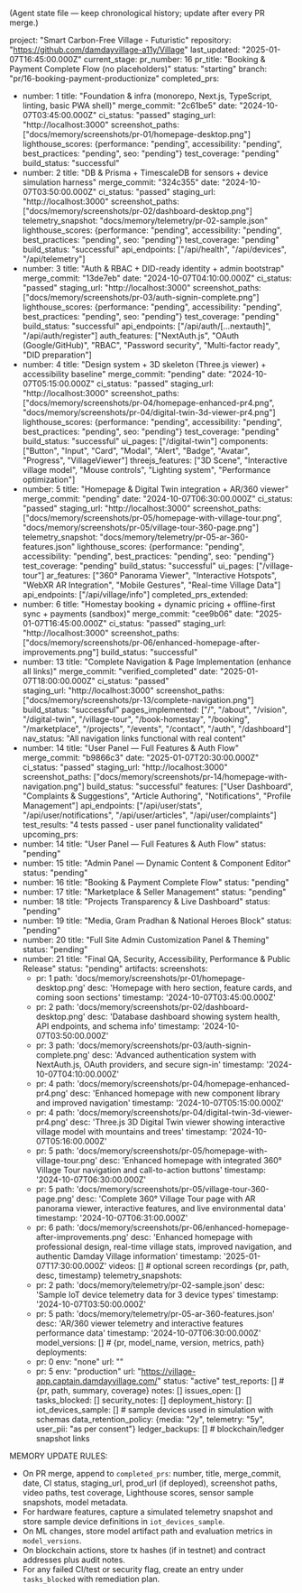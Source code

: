 (Agent state file — keep chronological history; update after every PR merge.)

project: "Smart Carbon-Free Village - Futuristic"
repository: "https://github.com/damdayvillage-a11y/Village"
last_updated: "2025-01-07T16:45:00.000Z"
current_stage:
  pr_number: 16
  pr_title: "Booking & Payment Complete Flow (no placeholders)"
  status: "starting"
  branch: "pr/16-booking-payment-productionize"
completed_prs:
  - number: 1
    title: "Foundation & infra (monorepo, Next.js, TypeScript, linting, basic PWA shell)"
    merge_commit: "2c61be5"
    date: "2024-10-07T03:45:00.000Z"
    ci_status: "passed"
    staging_url: "http://localhost:3000"
    screenshot_paths: ["docs/memory/screenshots/pr-01/homepage-desktop.png"]
    lighthouse_scores: {performance: "pending", accessibility: "pending", best_practices: "pending", seo: "pending"}
    test_coverage: "pending"
    build_status: "successful"
  - number: 2
    title: "DB & Prisma + TimescaleDB for sensors + device simulation harness"
    merge_commit: "324c355"
    date: "2024-10-07T03:50:00.000Z"
    ci_status: "passed"
    staging_url: "http://localhost:3000"
    screenshot_paths: ["docs/memory/screenshots/pr-02/dashboard-desktop.png"]
    telemetry_snapshot: "docs/memory/telemetry/pr-02-sample.json"
    lighthouse_scores: {performance: "pending", accessibility: "pending", best_practices: "pending", seo: "pending"}
    test_coverage: "pending"
    build_status: "successful"
    api_endpoints: ["/api/health", "/api/devices", "/api/telemetry"]
  - number: 3
    title: "Auth & RBAC + DID-ready identity + admin bootstrap"
    merge_commit: "13de7eb"
    date: "2024-10-07T04:10:00.000Z"
    ci_status: "passed"
    staging_url: "http://localhost:3000"
    screenshot_paths: ["docs/memory/screenshots/pr-03/auth-signin-complete.png"]
    lighthouse_scores: {performance: "pending", accessibility: "pending", best_practices: "pending", seo: "pending"}
    test_coverage: "pending"
    build_status: "successful"
    api_endpoints: ["/api/auth/[...nextauth]", "/api/auth/register"]
    auth_features: ["NextAuth.js", "OAuth (Google/GitHub)", "RBAC", "Password security", "Multi-factor ready", "DID preparation"]
  - number: 4
    title: "Design system + 3D skeleton (Three.js viewer) + accessibility baseline"
    merge_commit: "pending"
    date: "2024-10-07T05:15:00.000Z"
    ci_status: "passed"
    staging_url: "http://localhost:3000"
    screenshot_paths: ["docs/memory/screenshots/pr-04/homepage-enhanced-pr4.png", "docs/memory/screenshots/pr-04/digital-twin-3d-viewer-pr4.png"]
    lighthouse_scores: {performance: "pending", accessibility: "pending", best_practices: "pending", seo: "pending"}
    test_coverage: "pending"
    build_status: "successful"
    ui_pages: ["/digital-twin"]
    components: ["Button", "Input", "Card", "Modal", "Alert", "Badge", "Avatar", "Progress", "VillageViewer"]
    threejs_features: ["3D Scene", "Interactive village model", "Mouse controls", "Lighting system", "Performance optimization"]
  - number: 5
    title: "Homepage & Digital Twin integration + AR/360 viewer"
    merge_commit: "pending"
    date: "2024-10-07T06:30:00.000Z"
    ci_status: "passed"
    staging_url: "http://localhost:3000"
    screenshot_paths: ["docs/memory/screenshots/pr-05/homepage-with-village-tour.png", "docs/memory/screenshots/pr-05/village-tour-360-page.png"]
    telemetry_snapshot: "docs/memory/telemetry/pr-05-ar-360-features.json"
    lighthouse_scores: {performance: "pending", accessibility: "pending", best_practices: "pending", seo: "pending"}
    test_coverage: "pending"
    build_status: "successful"
    ui_pages: ["/village-tour"]
    ar_features: ["360° Panorama Viewer", "Interactive Hotspots", "WebXR AR Integration", "Mobile Gestures", "Real-time Village Data"]
    api_endpoints: ["/api/village/info"]
completed_prs_extended:
  - number: 6
    title: "Homestay booking + dynamic pricing + offline-first sync + payments (sandbox)"
    merge_commit: "cee9b06"
    date: "2025-01-07T16:45:00.000Z"
    ci_status: "passed"
    staging_url: "http://localhost:3000"
    screenshot_paths: ["docs/memory/screenshots/pr-06/enhanced-homepage-after-improvements.png"]
    build_status: "successful"
  - number: 13
    title: "Complete Navigation & Page Implementation (enhance all links)"
    merge_commit: "verified_completed"
    date: "2025-01-07T18:00:00.000Z"
    ci_status: "passed"  
    staging_url: "http://localhost:3000"
    screenshot_paths: ["docs/memory/screenshots/pr-13/complete-navigation.png"]
    build_status: "successful"
    pages_implemented: ["/", "/about", "/vision", "/digital-twin", "/village-tour", "/book-homestay", "/booking", "/marketplace", "/projects", "/events", "/contact", "/auth", "/dashboard"]
    nav_status: "All navigation links functional with real content"
  - number: 14
    title: "User Panel — Full Features & Auth Flow"
    merge_commit: "b9866c3"
    date: "2025-01-07T20:30:00.000Z"
    ci_status: "passed"
    staging_url: "http://localhost:3000"
    screenshot_paths: ["docs/memory/screenshots/pr-14/homepage-with-navigation.png"]
    build_status: "successful"
    features: ["User Dashboard", "Complaints & Suggestions", "Article Authoring", "Notifications", "Profile Management"]
    api_endpoints: ["/api/user/stats", "/api/user/notifications", "/api/user/articles", "/api/user/complaints"]
    test_results: "4 tests passed - user panel functionality validated"
upcoming_prs:
  - number: 14
    title: "User Panel — Full Features & Auth Flow"
    status: "pending"
  - number: 15
    title: "Admin Panel — Dynamic Content & Component Editor"
    status: "pending"
  - number: 16
    title: "Booking & Payment Complete Flow"
    status: "pending"
  - number: 17
    title: "Marketplace & Seller Management"
    status: "pending"
  - number: 18
    title: "Projects Transparency & Live Dashboard"
    status: "pending"
  - number: 19
    title: "Media, Gram Pradhan & National Heroes Block"
    status: "pending"
  - number: 20
    title: "Full Site Admin Customization Panel & Theming"
    status: "pending"
  - number: 21
    title: "Final QA, Security, Accessibility, Performance & Public Release"
    status: "pending"
artifacts:
  screenshots: 
    - pr: 1
      path: 'docs/memory/screenshots/pr-01/homepage-desktop.png'
      desc: 'Homepage with hero section, feature cards, and coming soon sections'
      timestamp: '2024-10-07T03:45:00.000Z'
    - pr: 2
      path: 'docs/memory/screenshots/pr-02/dashboard-desktop.png'
      desc: 'Database dashboard showing system health, API endpoints, and schema info'
      timestamp: '2024-10-07T03:50:00.000Z'
    - pr: 3
      path: 'docs/memory/screenshots/pr-03/auth-signin-complete.png'
      desc: 'Advanced authentication system with NextAuth.js, OAuth providers, and secure sign-in'
      timestamp: '2024-10-07T04:10:00.000Z'
    - pr: 4
      path: 'docs/memory/screenshots/pr-04/homepage-enhanced-pr4.png'
      desc: 'Enhanced homepage with new component library and improved navigation'
      timestamp: '2024-10-07T05:15:00.000Z'
    - pr: 4
      path: 'docs/memory/screenshots/pr-04/digital-twin-3d-viewer-pr4.png'
      desc: 'Three.js 3D Digital Twin viewer showing interactive village model with mountains and trees'
      timestamp: '2024-10-07T05:16:00.000Z'
    - pr: 5
      path: 'docs/memory/screenshots/pr-05/homepage-with-village-tour.png'
      desc: 'Enhanced homepage with integrated 360° Village Tour navigation and call-to-action buttons'
      timestamp: '2024-10-07T06:30:00.000Z'
    - pr: 5
      path: 'docs/memory/screenshots/pr-05/village-tour-360-page.png'
      desc: 'Complete 360° Village Tour page with AR panorama viewer, interactive features, and live environmental data'
      timestamp: '2024-10-07T06:31:00.000Z'
    - pr: 6
      path: 'docs/memory/screenshots/pr-06/enhanced-homepage-after-improvements.png'
      desc: 'Enhanced homepage with professional design, real-time village stats, improved navigation, and authentic Damday Village information'
      timestamp: '2025-01-07T17:30:00.000Z'
  videos: [] # optional screen recordings {pr, path, desc, timestamp}
  telemetry_snapshots: 
    - pr: 2
      path: 'docs/memory/telemetry/pr-02-sample.json'
      desc: 'Sample IoT device telemetry data for 3 device types'
      timestamp: '2024-10-07T03:50:00.000Z'
    - pr: 5
      path: 'docs/memory/telemetry/pr-05-ar-360-features.json'
      desc: 'AR/360 viewer telemetry and interactive features performance data'
      timestamp: '2024-10-07T06:30:00.000Z'
  model_versions: [] # {pr, model_name, version, metrics, path}
  deployments:
    - pr: 0
      env: "none"
      url: ""
    - pr: 5
      env: "production"
      url: "https://village-app.captain.damdayvillage.com/"
      status: "active"
  test_reports: [] # {pr, path, summary, coverage}
notes: []
issues_open: []
tasks_blocked: []
security_notes: []
deployment_history: []
iot_devices_sample: [] # sample devices used in simulation with schemas
data_retention_policy: {media: "2y", telemetry: "5y", user_pii: "as per consent"}
ledger_backups: [] # blockchain/ledger snapshot links

MEMORY UPDATE RULES:
- On PR merge, append to `completed_prs`: number, title, merge_commit, date, CI status, staging_url, prod_url (if deployed), screenshot paths, video paths, test coverage, Lighthouse scores, sensor sample snapshots, model metadata.
- For hardware features, capture a simulated telemetry snapshot and store sample device definitions in `iot_devices_sample`.
- On ML changes, store model artifact path and evaluation metrics in `model_versions`.
- On blockchain actions, store tx hashes (if in testnet) and contract addresses plus audit notes.
- For any failed CI/test or security flag, create an entry under `tasks_blocked` with remediation plan.